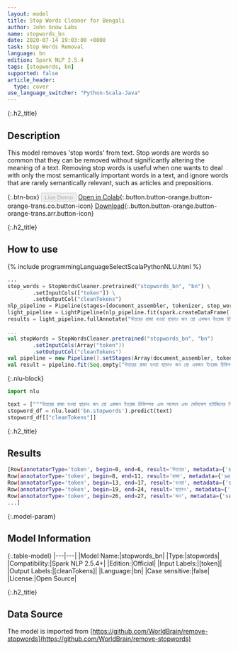```yaml
---
layout: model
title: Stop Words Cleaner for Bengali
author: John Snow Labs
name: stopwords_bn
date: 2020-07-14 19:03:00 +0800
task: Stop Words Removal
language: bn
edition: Spark NLP 2.5.4
tags: [stopwords, bn]
supported: false
article_header:
  type: cover
use_language_switcher: "Python-Scala-Java"
---
```


{:.h2_title}
## Description
This model removes 'stop words' from text. Stop words are words so common that they can be removed without significantly altering the meaning of a text. Removing stop words is useful when one wants to deal with only the most semantically important words in a text, and ignore words that are rarely semantically relevant, such as articles and prepositions.

{:.btn-box}
<button class="button button-orange" disabled>Live Demo</button>
[Open in Colab](https://colab.research.google.com/github/JohnSnowLabs/spark-nlp-workshop/blob/b2eb08610dd49d5b15077cc499a94b4ec1e8b861/jupyter/annotation/english/stop-words/StopWordsCleaner.ipynb){:.button.button-orange.button-orange-trans.co.button-icon}
[Download](https://s3.amazonaws.com/auxdata.johnsnowlabs.com/public/models/stopwords_bn_bn_2.5.4_2.4_1594742440339.zip){:.button.button-orange.button-orange-trans.arr.button-icon}

{:.h2_title}
## How to use

<div class="tabs-box" markdown="1">

{% include programmingLanguageSelectScalaPythonNLU.html %}

```python
...
stop_words = StopWordsCleaner.pretrained("stopwords_bn", "bn") \
        .setInputCols(["token"]) \
        .setOutputCol("cleanTokens")
nlp_pipeline = Pipeline(stages=[document_assembler, tokenizer, stop_words])
light_pipeline = LightPipeline(nlp_pipeline.fit(spark.createDataFrame([['']]).toDF("text")))
results = light_pipeline.fullAnnotate("উত্তরের রাজা হওয়া ছাড়াও জন স্নো একজন ইংরেজ চিকিত্সক এবং অবেদন এবং মেডিকেল হাইজিনের বিকাশের এক নেতা")
```

```scala
...
val stopWords = StopWordsCleaner.pretrained("stopwords_bn", "bn")
        .setInputCols(Array("token"))
        .setOutputCol("cleanTokens")
val pipeline = new Pipeline().setStages(Array(document_assembler, tokenizer, stopWords))
val result = pipeline.fit(Seq.empty["উত্তরের রাজা হওয়া ছাড়াও জন স্নো একজন ইংরেজ চিকিত্সক এবং অবেদন এবং মেডিকেল হাইজিনের বিকাশের এক নেতা"].toDS.toDF("text")).transform(data)
```

{:.nlu-block}
```python
import nlu

text = ["""উত্তরের রাজা হওয়া ছাড়াও জন স্নো একজন ইংরেজ চিকিত্সক এবং অবেদন এবং মেডিকেল হাইজিনের বিকাশের এক নেতা"""]
stopword_df = nlu.load('bn.stopwords').predict(text)
stopword_df[["cleanTokens"]]
```

</div>

{:.h2_title}
## Results

```bash
[Row(annotatorType='token', begin=0, end=6, result='উত্তরের', metadata={'sentence': '0'}),
Row(annotatorType='token', begin=8, end=11, result='রাজা', metadata={'sentence': '0'}),
Row(annotatorType='token', begin=13, end=17, result='হওয়া', metadata={'sentence': '0'}),
Row(annotatorType='token', begin=19, end=24, result='ছাড়াও', metadata={'sentence': '0'}),
Row(annotatorType='token', begin=26, end=27, result='জন', metadata={'sentence': '0'}),
...]
```

{:.model-param}
## Model Information

{:.table-model}
|---|---|
|Model Name:|stopwords_bn|
|Type:|stopwords|
|Compatibility:|Spark NLP 2.5.4+|
|Edition:|Official|
|Input Labels:|[token]|
|Output Labels:|[cleanTokens]|
|Language:|bn|
|Case sensitive:|false|
|License:|Open Source|

{:.h2_title}
## Data Source
The model is imported from [https://github.com/WorldBrain/remove-stopwords](https://github.com/WorldBrain/remove-stopwords)
